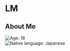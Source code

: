 # LM
## About Me
![Age: 18](https://img.shields.io/badge/Age-18-informational?style=for-the-badge)<br>
![Native language: Japanese](https://img.shields.io/badge/Native_language-Japanese-orange?style=for-the-badge)
